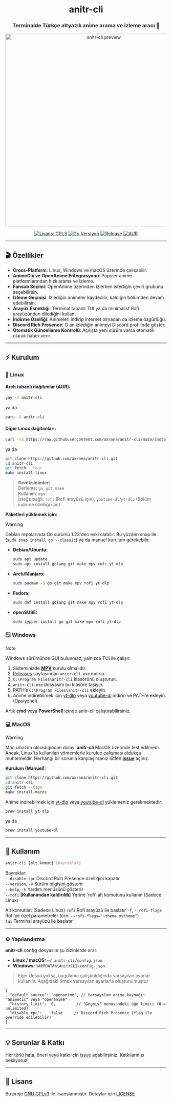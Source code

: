 <div align="center">

<h1>anitr-cli</h1>
<h3>Terminalde Türkçe altyazılı anime arama ve izleme aracı 🚀</h3>

<img src="https://raw.githubusercontent.com/axrona/anitr-cli/main/assets/anitr-preview.gif" alt="anitr-cli preview" width="600"/>

<p>
  
[![Lisans: GPL3](https://img.shields.io/github/license/axrona/anitr-cli?style=for-the-badge&logo=opensourceinitiative&logoColor=white&label=Lisans)](https://github.com/axrona/anitr-cli/blob/main/LICENSE)
[![Go Versiyon](https://img.shields.io/badge/Go-1.23+-blue?style=for-the-badge&logo=go&logoColor=white)](https://golang.org/dl/)
[![Release](https://img.shields.io/github/v/release/axrona/anitr-cli?style=for-the-badge&logo=github&logoColor=white&label=Son%20Sürüm)](https://github.com/axrona/anitr-cli/releases/latest)
[![AUR](https://img.shields.io/aur/version/anitr-cli?style=for-the-badge&logo=archlinux&logoColor=white&label=AUR)](https://aur.archlinux.org/packages/anitr-cli)
    
</p>

</div>

---

## 🎬 Özellikler

- **Cross-Platform**: Linux, Windows ve macOS üzerinde çalışabilir.
- **AnimeCix ve OpenAnime Entegrasyonu**: Popüler anime platformlarından hızlı arama ve izleme.
- **Fansub Seçimi**: OpenAnime üzerinden izlerken istediğin çeviri grubunu seçebilirsin.
- **İzleme Geçmişi**: İzlediğin animeler kaydedilir, kaldığın bölümden devam edebilirsin.
- **Arayüz Esnekliği**: Terminal tabanlı TUI ya da minimalist Rofi arayüzünden dilediğini kullan.
- **İndirme Özelliği**: Animeleri indirip internet olmadan da izleme özgürlüğü.
- **Discord Rich Presence**: O an izlediğin animeyi Discord profilinde göster.
- **Otomatik Güncelleme Kontrolü**: Açılışta yeni sürüm varsa otomatik olarak haber verir.

---

## ⚡ Kurulum

### 🐧 Linux

#### Arch tabanlı dağıtımlar (AUR):

```bash
yay -S anitr-cli
```
ya da
```bash
paru -S anitr-cli
```

#### Diğer Linux dağıtımları:

```bash
curl -sS https://raw.githubusercontent.com/axrona/anitr-cli/main/install.sh | bash
```
ya da
```bash
git clone https://github.com/axrona/anitr-cli.git
cd anitr-cli  
git fetch --tags
make install-linux
```

> **Gereksinimler:**  
> Derleme: `go`, `git`, `make`  
> Kullanım: `mpv`  
> İsteğe bağlı: `rofi` (Rofi arayüzü için), `youtube-dl`/`yt-dlp` (Bölüm indirme özelliği için)

**Paketleri yüklemek için:**
> [!WARNING]   
> Debian repolarında Go sürümü 1.23'den eski olabilir. Bu yüzden snap ile (`sudo snap install go --classic`) ya da manuel kurulum gerekebilir.

- **Debian/Ubuntu:**
  ```bash
  sudo apt update
  sudo apt install golang git make mpv rofi yt-dlp
  ```

  
- **Arch/Manjaro:**
  ```bash
  sudo pacman -S go git make mpv rofi yt-dlp
  ```
- **Fedora:**
  ```bash
  sudo dnf install golang git make mpv rofi yt-dlp
  ```
- **openSUSE:**
  ```bash
  sudo zypper install go git make mpv rofi yt-dlp
  ```

### 🪟 Windows

> [!NOTE]
> Windows sürümünde GUI bulunmaz, yalnızca TUI ile çalışır.

1. Sisteminizde [**MPV**](https://sourceforge.net/projects/mpv-player-windows/files/) kurulu olmalıdır.
2. [Releases](https://github.com/axrona/anitr-cli/releases) sayfasından `anitr-cli.exe` indirin.
3. `C:\Program Files\anitr-cli` klasörünü oluşturun.
4. `anitr-cli.exe` dosyasını bu klasöre taşıyın.
5. PATH’e `C:\Program Files\anitr-cli` ekleyin.
6. Anime indirebilmek için [yt-dlp](https://github.com/yt-dlp/yt-dlp/releases/latest) veya [youtube-dl](https://github.com/ytdl-org/youtube-dl/releases) indirin ve PATH'e ekleyin. (Opsiyonel)

Artık **cmd** veya **PowerShell** içinde anitr-cli çalıştırabilirsiniz.

### 💻 MacOS

> [!WARNING]
> Mac cihazım olmadığından dolayı **anitr-cli** MacOS üzerinde test edilmedi. 
> Ancak, Linux'ta kullanılan yöntemlerle kurulup çalışması oldukça muhtemeldir. Herhangi bir sorunla karşılaşırsanız lütfen [**issue**](https://github.com/axrona/anitr-cli/issues) açınız.

**Kurulum (Manuel)**:
```bash
git clone https://github.com/axrona/anitr-cli.git
cd anitr-cli
git fetch --tags
make install-macos
```

Anime indirebilmek için [yt-dlp](https://github.com/yt-dlp/yt-dlp/releases/latest) veya [youtube-dl](https://github.com/ytdl-org/youtube-dl/releases) yüklemeniz gerekmektedir:

```bash
brew install yt-dlp
```

ya da 

```bash
brew install youtube-dl
```

---

## 🚀 Kullanım

```bash
anitr-cli [alt komut] [bayraklar]
```

Bayraklar:   
  `--disable-rpc`         Discord Rich Presence özelliğini kapatır   
  `--version`, `-v`       Sürüm bilgisini gösterir   
  `--help`, `-h`          Yardım menüsünü gösterir   
  `--rofi`                **[Kullanımdan kaldırıldı]** Yerine 'rofi' alt komutunu kullanın (Sadece Linux)  

Alt komutlar: (Sadece Linux)
  `rofi`                  Rofi arayüzü ile başlatır
    `-f`, `--rofi-flags`  Rofi’ye özel parametreler (örn: `--rofi-flags="-theme mytheme"`)   
  `tui`                   Terminal arayüzü ile başlatır   

---

### ⚙️ Yapılandırma 

**anitr-cli** config dosyasını şu dizinlerde arar:

- **Linux / macOS:** `~/.anitr-cli/config.json`
- **Windows:** `%APPDATA%\AnitrCLI\config.json`

> Eğer dosya yoksa, uygulama çalıştırıldığında varsayılan ayarlar kullanılır. Aşağıdaki örnek varsayılan ayarlarla oluşturulmuştur

```jsonc
{
  "default_source": "openanime", // Varsayılan anime kaynağı: "animecix" veya "openanime"
  "history_limit":  0,         // "Geçmiş" menüsündeki öğe limiti (0 = unlimited)
  "disable_rpc":    false     // Discord Rich Presence (flag ile override edilebilir)
}
```
---

## 💡 Sorunlar & Katkı

Her türlü hata, öneri veya katkı için [issue](https://github.com/axrona/anitr-cli/issues) açabilirsiniz. Katkılarınızı bekliyoruz!

---

## 📜 Lisans

Bu proje [GNU GPLv3](https://www.gnu.org/licenses/gpl-3.0.en.html) ile lisanslanmıştır. Detaylar için [LICENSE](LICENSE)
